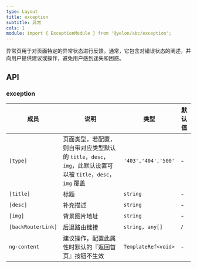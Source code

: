 ```yaml
---
type: Layout
title: exception
subtitle: 异常
cols: 1
module: import { ExceptionModule } from '@yelon/abc/exception';
---
```


异常页用于对页面特定的异常状态进行反馈。通常，它包含对错误状态的阐述，并向用户提供建议或操作，避免用户感到迷失和困惑。

## API

### exception

| 成员 | 说明 | 类型 | 默认值 |
|----|----|----|-----|
| `[type]` | 页面类型，若配置，则自带对应类型默认的 `title`，`desc`，`img`，此默认设置可以被 `title`，`desc`，`img` 覆盖 | `'403','404','500'` | - |
| `[title]` | 标题 | `string` | - |
| `[desc]` | 补充描述 | `string` | - |
| `[img]` | 背景图片地址 | `string` | - |
| `[backRouterLink]` | 后退路由链接 | `string, any[]` | `/` |
| `ng-content` | 建议操作，配置此属性时默认的『返回首页』按钮不生效 | `TemplateRef<void>` | - |
